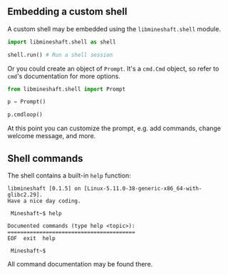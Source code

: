 ## Embedding a custom shell
A custom shell may be embedded using the `libmineshaft.shell` module. 
```python
import libmineshaft.shell as shell

shell.run() # Run a shell session
```
 Or you could create an object of `Prompt`. It's a `cmd.Cmd` object, so refer to `cmd`'s documentation for more options.
 ```python
from libmineshaft.shell import Prompt

p = Prompt()

p.cmdloop()
 
```
At this point you can customize the prompt, e.g. add commands, change welcome message, and more.

## Shell commands 
The shell contains a built-in `help` function:
```
libmineshaft [0.1.5] on [Linux-5.11.0-38-generic-x86_64-with-glibc2.29].
Have a nice day coding.

 Mineshaft~$ help

Documented commands (type help <topic>):
========================================
EOF  exit  help

 Mineshaft~$ 
```

All command documentation may be found there.
